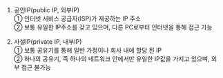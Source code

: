 1. 공인IP(public IP, 외부IP)  
   ① 인터넷 서비스 공급자(ISP)가 제공하는 IP 주소  
   ② 보통 유일한 IP주소를 갖고 있으며, 다른 PC로부터 인터넷을 통해 접근 가능

2. 사설IP(private IP, 내부IP)  
   ① 보통 공유기를 통해 일반 가정이나 회사 내에 할당 된 IP  
   ② 하나의 공유기, 즉 하나의 네트워크 안에서만 유일한 IP값을 가지고 있으며, 외부 접근 불가능